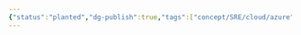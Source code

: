 ```yaml
---
{"status":"planted","dg-publish":true,"tags":["concept/SRE/cloud/azure"],"ms-learn-url":"https://learn.microsoft.com/en-us/azure/well-architected/mission-critical/mission-critical-overview","definition":"A mission-critical workload describes a collection of application resources, which must be highly reliable on the platform. The workload must always be available, resilient to failures, and operational","creation_date":"2024-05-02 18:40","permalink":"/concepts/mission-critical-workloads/","dgPassFrontmatter":true}
---
```


